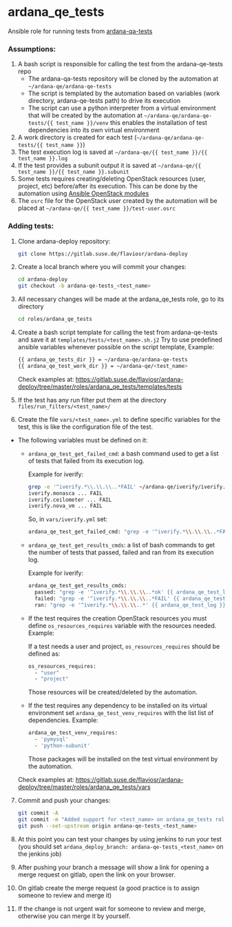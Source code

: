 # ardana_qe_tests

Ansible role for running tests from [ardana-qa-tests]

### Assumptions:

1. A bash script is responsible for calling the test from the ardana-qe-tests repo
    - The ardana-qa-tests repository will be cloned by the automation at `~/ardana-qe/ardana-qe-tests`
	- The script is templated by the automation based on variables (work directory, ardana-qe-tests path) to drive its execution
	- The script can use a python interpreter from a virtual environment that will be created by the automation at `~/ardana-qe/ardana-qe-tests/{{ test_name }}/venv` this enables the installation of test dependencies into its own virtual environment
2. A work directory is created for each test (`~/ardana-qe/ardana-qe-tests/{{ test_name }}`)
3. The test execution log is saved at `~/ardana-qe/{{ test_name }}/{{ test_name }}.log`
4. If the test provides a subunit output it is saved at `~/ardana-qe/{{ test_name }}/{{ test_name }}.subunit`
5. Some tests requires creating/deleting OpenStack resources (user, project, etc) before/after its execution. This can be done by the automation using [Ansible OpenStack modules]
6. The `osrc` file for the OpenStack user created by the automation will be placed at `~/ardana-qe/{{ test_name }}/test-user.osrc`


### Adding tests:

1. Clone ardana-deploy repository:
   ```sh
   git clone https://gitlab.suse.de/flaviosr/ardana-deploy
   ```

2. Create a local branch where you will commit your changes:
   ```sh
   cd ardana-deploy
   git checkout -b ardana-qe-tests_<test_name>
   ```

3. All necessary changes will be made at the ardana_qe_tests role, go to its directory
   ```sh
   cd roles/ardana_qe_tests
   ```

4. Create a bash script template for calling the test from ardana-qe-tests and save it at `templates/tests/<test_name>.sh.j2`
Try to use predefined ansible variables whenever possible on the script template, Example:
   ```sh
   {{ ardana_qe_tests_dir }} = ~/ardana-qe/ardana-qe-tests
   {{ ardana_qe_test_work_dir }} = ~/ardana-qe/<test_name>
   ```
   Check examples at: https://gitlab.suse.de/flaviosr/ardana-deploy/tree/master/roles/ardana_qe_tests/templates/tests

5. If the test has any run filter put them at the directory `files/run_filters/<test_name>/`

6. Create the file `vars/<test_name>.yml` to define specific variables for the test, this is like the configuration file of the test.

* The following variables must be defined on it:
    * `ardana_qe_test_get_failed_cmd`: a bash command used to get a list of tests that failed from its execution log.

        Example for iverify:

        ```sh
        grep -e '^iverify.*\\.\\.\\..*FAIL' ~/ardana-qe/iverify/iverify.log || echo 'None'
        iverify.monasca ... FAIL
    	iverify.ceilometer ... FAIL
        iverify.nova_vm ... FAIL
        ```

        So, in `vars/iverify.yml` set:

        ```sh
        ardana_qe_test_get_failed_cmd: "grep -e '^iverify.*\\.\\.\\..*FAIL' {{ ardana_qe_test_log }} || echo 'None'"
        ```

    * `ardana_qe_test_get_results_cmds`: a list of bash commands to get the number of tests that passed, failed and ran from its execution log.

        Example for iverify:

        ```sh
        ardana_qe_test_get_results_cmds:
          passed: "grep -e '^iverify.*\\.\\.\\..*ok' {{ ardana_qe_test_log }} | wc -l"
          failed: "grep -e '^iverify.*\\.\\.\\..*FAIL' {{ ardana_qe_test_log }} | wc -l"
          ran: "grep -e '^iverify.*\\.\\.\\..*' {{ ardana_qe_test_log }} | wc -l"
        ```

    * If the test requires the creation OpenStack resources you must define `os_resources_requires` variable with the resources needed. Example:

        If a test needs a user and project, `os_resources_requires` should be defined as:

        ```sh
        os_resources_requires:
    	  - "user"
    	  - "project"
        ```

        Those resources will be created/deleted by the automation.

    * If the test requires any dependency to be installed on its virtual environment set `ardana_qe_test_venv_requires` with the list list of dependencies. Example:

        ```sh
        ardana_qe_test_venv_requires:
          - 'pymysql'
          - 'python-subunit'
        ```

	    Those packages will be installed on the test virtual environment by the automation.

    Check examples at: https://gitlab.suse.de/flaviosr/ardana-deploy/tree/master/roles/ardana_qe_tests/vars

7. Commit and push your changes:

    ```sh
    git commit -A
    git commit -m "Added support for <test_name> on ardana_qe_tests role"
    git push --set-upstream origin ardana-qe-tests_<test_name>
    ```

8. At this point you can test your changes by using jenkins to run your test (you should set `ardana_deploy_branch: ardana-qe-tests_<test_name>` on the jenkins job)

9. After pushing your branch a message will show a link for opening a merge request on gitlab, open the link on your browser.

10. On gitlab create the merge request (a good practice is to assign someone to review and merge it)

11. If the change is not urgent wait for someone to review and merge, otherwise you can merge it by yourself.


   [ardana-qa-tests]: <http://git.suse.provo.cloud/cgit/ardana/ardana-qa-tests/>
   [Ansible OpenStack modules]: <https://docs.ansible.com/ansible/latest/modules/list_of_cloud_modules.html#openstack>
